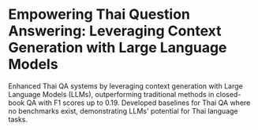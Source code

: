 # Empowering Thai Question Answering: Leveraging Context Generation with Large Language Models
Enhanced Thai QA systems by leveraging context generation with Large Language Models (LLMs), outperforming traditional methods in closed-book QA with F1 scores up to 0.19. Developed baselines for Thai QA where no benchmarks exist, demonstrating LLMs' potential for Thai language tasks.
